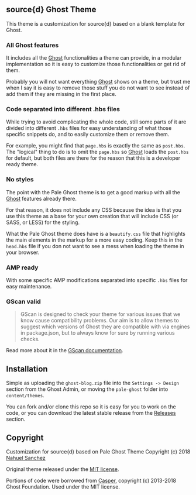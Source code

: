 

## source{d} Ghost Theme

This theme is a customization for source{d} based on a blank template for Ghost.

### All Ghost features

It includes all the [Ghost](https://ghost.org/) functionalities a theme can provide, in a modular implementation so it is easy to customize those functionalities or get rid of them.

Probably you will not want everything [Ghost](https://ghost.org/) shows on a theme, but trust me when I say it is easy to remove those stuff you do not want to see instead of add them if they are missing in the first place.

### Code separated into different .hbs files

While trying to avoid complicating the whole code, still some parts of it are divided into different `.hbs` files for easy understanding of what those specific snippets do, and to easily customize them or remove them.

For example, you might find that `page.hbs` is exactly the same as `post.hbs`. The "logical" thing to do is to omit the `page.hbs` so [Ghost](https://ghost.org/) loads the `post.hbs` for default, but both files are there for the reason that this is a developer ready theme.

### No styles

The point with the Pale Ghost theme is to get a good markup with all the [Ghost](https://ghost.org/) features already there.

For that reason, it does not include any CSS because the idea is that you use this theme as a base for your own creation that will include CSS (or SASS, or LESS) for the styling.

What the Pale Ghost theme does have is a `beautify.css` file that highlights the main elements in the markup for a more easy coding. Keep this in the `head.hbs` file if you don not want to see a mess when loading the theme in your browser.

### AMP ready

With some specific AMP modifications separated into specific `.hbs` files for easy maintenance.


### GScan valid

> GScan is designed to check your theme for various issues that we know cause compatibility problems. Our aim is to allow themes to suggest which versions of Ghost they are compatible with via engines in package.json, but to always know for sure by running various checks.

Read more about it in the [GScan documentation](https://themes.ghost.org/docs/gscan).


## Installation

Simple as uploading the `ghost-blog.zip` file into the `Settings -> Design` section from the Ghost Admin, or moving the `pale-ghost` folder into `content/themes`.

You can fork and/or clone this repo so it is easy for you to work on the code, or you can download the latest stable release from the [Releases](https://github.com/nahuelsanchez/pale-ghost/releases) section.


## Copyright

Customization for source{d} based on Pale Ghost Theme Copyright (c) 2018 [Nahuel Sanchez](https://www.nahuelsanchez.com/)

Original theme released under the [MIT license](LICENCE).

Portions of code were borrowed from [Casper](https://github.com/TryGhost/casper), copyright (c) 2013-2018 Ghost Foundation. Used under the MIT license.